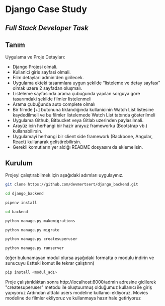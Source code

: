# Django Case Study
## _Full Stack Developer Task_

## Tanım
Uygulama ve Proje Detayları:
- Django Projesi olmali.
- Kullanici giris sayfasi olmali.
- Film detaylari admin'den girilecek.
- Uygulama ekteki tasarımlara uygun şekilde “listeleme ve detay sayfası” olmak uzere 2 sayfadan oluşmalı.
- Listeleme sayfasında arama çubuğunda yapılan sorguya göre tasarımdaki şekilde filmler listelenmeli
- Arama çubuğunda auto complete olmalı
- Bir filmde [+] butonuna tıklandığında kullanicinin Watch List listesine kaydedilmeli ve bu filmler listelemede Watch List tabında gösterilmeli
- Uygulama Github, Bitbucket veya Gitlab uzerinden paylasilmali.
- Arayüz icin herhangi bir hazir arayuz frameworku (Bootstrap vb.) kullanabilirsin.
- Uygulamayi herhangi bir client side framework (Backbone, Angular, React) kullanarak gelistirebilirsin.
- Gerekli komutların yer aldığı README dosyasını da eklemelisin.

## Kurulum
Projeyi çalıştırabilmek için aşağıdaki adımları uygulayınız.

```sh
git clone https://github.com/devmertsert/django_backend.git
```
```sh
cd django_backend
```
```sh
pipenv install
```
```sh
cd backend
```
```sh
python manage.py makemigrations
```
```sh
python manage.py migrate
```
```sh
python manage.py createsuperuser
```
```sh
python manage.py runserver
```

(eğer bulunamayan modul olursa aşağıdaki formatta o modulu indirin ve sunucuyu üstteki komut ile tekrar çalıştırın)

```sh
pip install <modul_adı>
```

Proje çalıştırıldıktan sonra http://localhost:8000/admin adresine gidilerek "createsuperuser" metodu ile oluştuurmuş olduğumuz kullanıcı ile giriş yapıyoruz
Ardından alttaki users modeline kullanıcı ekliyoruz.
Movies modeline de filmler ekliyoruz ve kullanmaya hazır hale getiriyoruz
